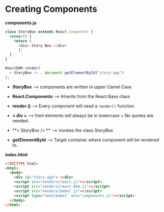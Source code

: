 # Creating Components


**components.js**
```js
class StoryBox extends React.Component {
  render() {
    return (
      <div> Story Box </div>
      );
  }
}

ReactDOM.render(
  < StoryBox /> , document.getElementById("story-app") 
);

```
- **StoryBox** --> components are written in upper Camel Case <br>

- **React.Components** --> Inherits from the React Base class<br>

- **render ()** --> Every component will need a ``render()`` function

- **< div >** --> html elements will always be in lowercase + No quotes are needed. <br>

- **< StoryBox /> ** --> invokes the class StoryBox <br>

- **getElementById** --> Target container where component will be rendered to. <br>



**index.html**

```html
<!DOCTYPE html>
<html>
  <body>
    <div id="story-app"> </div>
    <script src="vendors/react.js"></script>
    <script src="vendors/react-dom.js"></script>
    <script src="vendors/babel.js"></script>
    <script type="text/babel" src="components.js"></script>
  </body>
</html>
```

